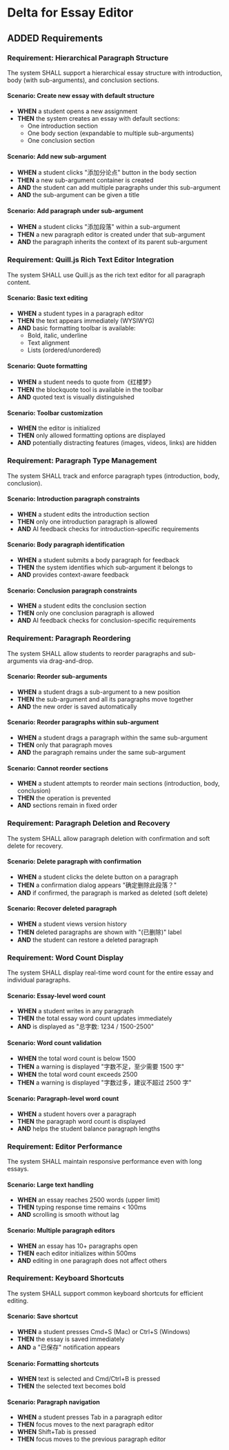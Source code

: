 # Delta for Essay Editor

## ADDED Requirements

### Requirement: Hierarchical Paragraph Structure
The system SHALL support a hierarchical essay structure with introduction, body (with sub-arguments), and conclusion sections.

#### Scenario: Create new essay with default structure
- **WHEN** a student opens a new assignment
- **THEN** the system creates an essay with default sections:
  - One introduction section
  - One body section (expandable to multiple sub-arguments)
  - One conclusion section

#### Scenario: Add new sub-argument
- **WHEN** a student clicks "添加分论点" button in the body section
- **THEN** a new sub-argument container is created
- **AND** the student can add multiple paragraphs under this sub-argument
- **AND** the sub-argument can be given a title

#### Scenario: Add paragraph under sub-argument
- **WHEN** a student clicks "添加段落" within a sub-argument
- **THEN** a new paragraph editor is created under that sub-argument
- **AND** the paragraph inherits the context of its parent sub-argument

### Requirement: Quill.js Rich Text Editor Integration
The system SHALL use Quill.js as the rich text editor for all paragraph content.

#### Scenario: Basic text editing
- **WHEN** a student types in a paragraph editor
- **THEN** the text appears immediately (WYSIWYG)
- **AND** basic formatting toolbar is available:
  - Bold, italic, underline
  - Text alignment
  - Lists (ordered/unordered)

#### Scenario: Quote formatting
- **WHEN** a student needs to quote from《红楼梦》
- **THEN** the blockquote tool is available in the toolbar
- **AND** quoted text is visually distinguished

#### Scenario: Toolbar customization
- **WHEN** the editor is initialized
- **THEN** only allowed formatting options are displayed
- **AND** potentially distracting features (images, videos, links) are hidden

### Requirement: Paragraph Type Management
The system SHALL track and enforce paragraph types (introduction, body, conclusion).

#### Scenario: Introduction paragraph constraints
- **WHEN** a student edits the introduction section
- **THEN** only one introduction paragraph is allowed
- **AND** AI feedback checks for introduction-specific requirements

#### Scenario: Body paragraph identification
- **WHEN** a student submits a body paragraph for feedback
- **THEN** the system identifies which sub-argument it belongs to
- **AND** provides context-aware feedback

#### Scenario: Conclusion paragraph constraints
- **WHEN** a student edits the conclusion section
- **THEN** only one conclusion paragraph is allowed
- **AND** AI feedback checks for conclusion-specific requirements

### Requirement: Paragraph Reordering
The system SHALL allow students to reorder paragraphs and sub-arguments via drag-and-drop.

#### Scenario: Reorder sub-arguments
- **WHEN** a student drags a sub-argument to a new position
- **THEN** the sub-argument and all its paragraphs move together
- **AND** the new order is saved automatically

#### Scenario: Reorder paragraphs within sub-argument
- **WHEN** a student drags a paragraph within the same sub-argument
- **THEN** only that paragraph moves
- **AND** the paragraph remains under the same sub-argument

#### Scenario: Cannot reorder sections
- **WHEN** a student attempts to reorder main sections (introduction, body, conclusion)
- **THEN** the operation is prevented
- **AND** sections remain in fixed order

### Requirement: Paragraph Deletion and Recovery
The system SHALL allow paragraph deletion with confirmation and soft delete for recovery.

#### Scenario: Delete paragraph with confirmation
- **WHEN** a student clicks the delete button on a paragraph
- **THEN** a confirmation dialog appears "确定删除此段落？"
- **AND** if confirmed, the paragraph is marked as deleted (soft delete)

#### Scenario: Recover deleted paragraph
- **WHEN** a student views version history
- **THEN** deleted paragraphs are shown with "(已删除)" label
- **AND** the student can restore a deleted paragraph

### Requirement: Word Count Display
The system SHALL display real-time word count for the entire essay and individual paragraphs.

#### Scenario: Essay-level word count
- **WHEN** a student writes in any paragraph
- **THEN** the total essay word count updates immediately
- **AND** is displayed as "总字数: 1234 / 1500-2500"

#### Scenario: Word count validation
- **WHEN** the total word count is below 1500
- **THEN** a warning is displayed "字数不足，至少需要 1500 字"
- **WHEN** the total word count exceeds 2500
- **THEN** a warning is displayed "字数过多，建议不超过 2500 字"

#### Scenario: Paragraph-level word count
- **WHEN** a student hovers over a paragraph
- **THEN** the paragraph word count is displayed
- **AND** helps the student balance paragraph lengths

### Requirement: Editor Performance
The system SHALL maintain responsive performance even with long essays.

#### Scenario: Large text handling
- **WHEN** an essay reaches 2500 words (upper limit)
- **THEN** typing response time remains < 100ms
- **AND** scrolling is smooth without lag

#### Scenario: Multiple paragraph editors
- **WHEN** an essay has 10+ paragraphs open
- **THEN** each editor initializes within 500ms
- **AND** editing in one paragraph does not affect others

### Requirement: Keyboard Shortcuts
The system SHALL support common keyboard shortcuts for efficient editing.

#### Scenario: Save shortcut
- **WHEN** a student presses Cmd+S (Mac) or Ctrl+S (Windows)
- **THEN** the essay is saved immediately
- **AND** a "已保存" notification appears

#### Scenario: Formatting shortcuts
- **WHEN** text is selected and Cmd/Ctrl+B is pressed
- **THEN** the selected text becomes bold

#### Scenario: Paragraph navigation
- **WHEN** a student presses Tab in a paragraph editor
- **THEN** focus moves to the next paragraph editor
- **WHEN** Shift+Tab is pressed
- **THEN** focus moves to the previous paragraph editor

